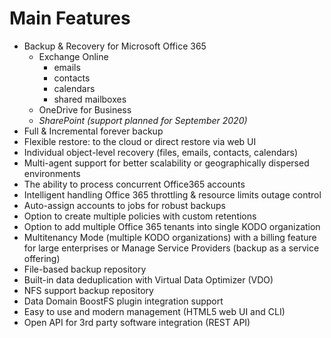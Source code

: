 # Main Features

* Backup & Recovery for Microsoft Office 365
  * Exchange Online
    * emails
    * contacts 
    * calendars
    * shared mailboxes
  * OneDrive for Business
  * _SharePoint \(support planned for September 2020\)_
* Full & Incremental forever backup 
* Flexible restore: to the cloud or direct restore via web UI
* Individual object-level recovery \(files, emails, contacts, calendars\)
* Multi-agent support for better scalability or geographically dispersed environments
* The ability to process concurrent Office365 accounts 
* Intelligent handling Office 365 throttling & resource limits outage control
* Auto-assign accounts to jobs for robust backups
* Option to create multiple policies with custom retentions 
* Option to add multiple Office 365 tenants into single KODO organization 
* Multitenancy Mode \(multiple KODO organizations\) with a billing feature for large enterprises or Manage Service Providers \(backup as a service offering\)
* File-based backup repository
* Built-in data deduplication with Virtual Data Optimizer \(VDO\)
* NFS support backup repository
* Data Domain BoostFS plugin integration support
* Easy to use and modern management \(HTML5 web UI and CLI\)
* Open API for 3rd party software integration \(REST API\)

